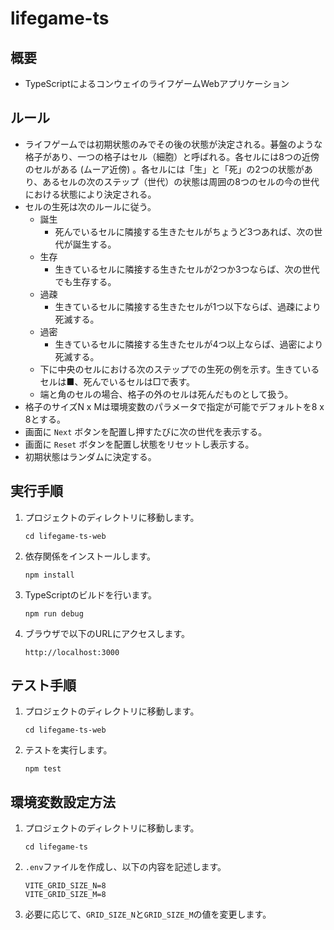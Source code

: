 # lifegame-ts

## 概要

- TypeScriptによるコンウェイのライフゲームWebアプリケーション

## ルール

- ライフゲームでは初期状態のみでその後の状態が決定される。碁盤のような格子があり、一つの格子はセル（細胞）と呼ばれる。各セルには8つの近傍のセルがある (ムーア近傍) 。各セルには「生」と「死」の2つの状態があり、あるセルの次のステップ（世代）の状態は周囲の8つのセルの今の世代における状態により決定される。
- セルの生死は次のルールに従う。
  - 誕生
    - 死んでいるセルに隣接する生きたセルがちょうど3つあれば、次の世代が誕生する。
  - 生存
    - 生きているセルに隣接する生きたセルが2つか3つならば、次の世代でも生存する。
  - 過疎
    - 生きているセルに隣接する生きたセルが1つ以下ならば、過疎により死滅する。
  - 過密
    - 生きているセルに隣接する生きたセルが4つ以上ならば、過密により死滅する。
  - 下に中央のセルにおける次のステップでの生死の例を示す。生きているセルは■、死んでいるセルは□で表す。
  - 端と角のセルの場合、格子の外のセルは死んだものとして扱う。
- 格子のサイズN x Mは環境変数のパラメータで指定が可能でデフォルトを8 x 8とする。
- 画面に `Next` ボタンを配置し押すたびに次の世代を表示する。
- 画面に `Reset` ボタンを配置し状態をリセットし表示する。 
- 初期状態はランダムに決定する。

## 実行手順

1. プロジェクトのディレクトリに移動します。
   ```
   cd lifegame-ts-web
   ```
2. 依存関係をインストールします。
   ```
   npm install
   ```
3. TypeScriptのビルドを行います。
   ```
   npm run debug
   ```
4. ブラウザで以下のURLにアクセスします。
   ```
   http://localhost:3000
   ```

## テスト手順

1. プロジェクトのディレクトリに移動します。
   ```
   cd lifegame-ts-web
   ```
2. テストを実行します。
   ```
   npm test
   ```

## 環境変数設定方法

1. プロジェクトのディレクトリに移動します。
   ```
   cd lifegame-ts
   ```
2. `.env`ファイルを作成し、以下の内容を記述します。
   ```
   VITE_GRID_SIZE_N=8
   VITE_GRID_SIZE_M=8
   ```
3. 必要に応じて、`GRID_SIZE_N`と`GRID_SIZE_M`の値を変更します。
